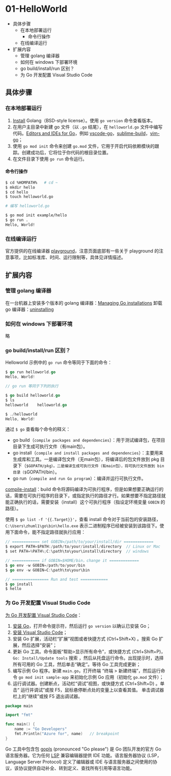 # 01-HelloWorld

- 具体步骤
    - 在本地部署运行
        - 命令行操作
    - 在线编译运行
- 扩展内容
    - 管理 golang 编译器
    - 如何在 windows 下部署环境
    - go build/install/run 区别？
    - 为 Go 开发配置 Visual Studio Code

## 具体步骤

### 在本地部署运行

1. [Install](https://golang.org/dl/) Golang（BSD-style license）。使用 `go version` 命令查看版本。
2. 在用户主目录中新建 go 文件（以 `.go` 结尾），在 `helloworld.go` 文件中编写代码。[Editors and IDEs for Go](https://github.com/golang/go/wiki/IDEsAndTextEditorPlugins)，例如 [vscode-go](https://github.com/golang/vscode-go)，[sublime-build](https://github.com/golang/sublime-build)，[vim-go](https://github.com/fatih/vim-go)；
3. 使用 `go mod init` 命令来创建 `go.mod` 文件，它用于开启代码依赖模块的跟踪。创建成功后，它将位于你代码的根目录位置。
5. 在文件目录下使用 `go run` 命令运行。

#### 命令行操作

~~~bash
$ cd %HOMPATH%   # cd ~
$ mkdir hello
$ cd hello
$ touch helloworld.go

# 编写 helloworld.go

$ go mod init example/hello
$ go run .
Hello, World!
~~~


### 在线编译运行

官方提供的在线编译器 [playground](https://go.dev/play/)，注意页面底部有一些关于 playground 的注意事项，比如标准库、时间、运行限制等，具体见详情描述。

## 扩展内容

### 管理 golang 编译器

在一台机器上安装多个版本的 golang 编译器：[Managing Go installations](https://go.dev/doc/manage-install)
卸载 go 编译器：[uninstalling](https://go.dev/doc/manage-install#uninstalling)

### 如何在 windows 下部署环境

略

### go build/install/run 区别？

Helloworld 示例中的 `go run` 命令等同于下面的命令：

~~~go
$ go run helloworld.go
Hello, World!

// go run 等同于下列的执行

$ go build helloworld.go
$ ls
helloworld    helloworld.go

$ ./helloworld
Hello, World!
~~~

通过 `$ go` 查看每个命令的释义：

*   go build（`compile packages and dependencies`）：用于测试编译包，在项目目录下生成可执行文件（有main包）。
*   go install（`compile and install packages and dependencies`）：主要用来生成库和工具。一是编译包文件（无main包），将编译后的包文件放到 pkg 目录下（`$GOPATH/pkg）。二是编译生成可执行文件（有main包），将可执行文件放到 bin 目录（$`GOPATH/bin）。
*   go run（`compile and run Go program`）：编译并运行可执行文件。

[compile-install](https://golang.google.cn/doc/tutorial/compile-install)：build 命令将源码编译为可执行程序，但是如果想要正确运行的话，需要在可执行程序的目录下，或指定执行的路径才行。如果想要不指定路径就能正确执行的话，需要安装（install）这个可执行程序（指设定环境变量 `GOBIN` 的路径）。

使用 `$ go list -f '{{.Target}}'`，查看 install 命令对于当前包的安装路径，`C:\Users\zhuml1\go\bin\hello.exe` 表示二进制程序已经被安装到该路径下。使用下面命令，能不指定路径就执行应用：

```go
// ============ set GOBIN=/path/to/your/install/dir =============
$ export PATH=$PATH:/path/to/your/install/directory  // Linux or Mac
$ set PATH=%PATH%;C:\path\to\your\install\directory  // windows

// ============ if GOBIN=$HOME/bin，change it =============
$ go env -w GOBIN=/path/to/your/bin
$ go env -w GOBIN=C:\path\to\your\bin

// ================ Run and test ============
$ go install
$ hello
```


### 为 Go 开发配置 Visual Studio Code

[为 Go 开发配置 Visual Studio Code](https://learn.microsoft.com/zh-cn/azure/developer/go/configure-visual-studio-code)：

1. [安装 Go](https://go.dev/doc/install)，打开命令提示符，然后运行 `go version` 以确认已安装 Go；
2. [安装 Visual Studio Code](https://code.visualstudio.com/)；
3. 安装 Go 扩展，活动栏“扩展”视图或者快捷方式 (Ctrl+Shift+X) 。搜索 Go 扩展，然后选择“安装”；
4. 更新 Go 工具。命令面板“帮助>显示所有命令”，或快捷方式 (Ctrl+Shift+P)，`Go: Install/Update tools` 搜索 ，然后从托盘运行命令。出现提示时，选择所有可用的 Go 工具，然后单击“确定”。等待 Go 工具完成更新；
5. 编写示例 Go 程序。新建 `main.go`，打开终端 “终端 > 新建终端”，然后运行命令 `go mod init sample-app` 来初始化示例 Go 应用（初始化 `go.mod` 文件）；
6. 运行调试器。创建断点，活动栏“调试”视图，或快捷方式 (Ctrl+Shift+D) 。单击“ 运行并调试”或按 F5，鼠标悬停断点处的变量上以查看其值。 单击调试器栏上的“继续”或按 F5 退出调试器。


~~~go
package main

import "fmt"

func main() {
    name := "Go Developers"
    fmt.Println("Azure for", name)   // breakpoint
}
~~~

Go 工具中包含包 [gopls](https://pkg.go.dev/golang.org/x/tools/gopls) (pronounced "Go please") 是 Go 团队开发的官方 Go 语言服务器。它为任何 [LSP](https://microsoft.github.io/language-server-protocol/) 兼容编辑器提供 IDE 功能。语言服务器协议 (LSP，Language Server Protocol) 定义了编辑器或 IDE 与语言服务器之间使用的协议，该协议提供自动补全、转到定义、查找所有引用等语言功能。
